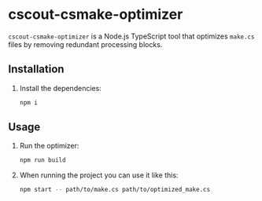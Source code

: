 # cscout-csmake-optimizer

`cscout-csmake-optimizer` is a Node.js TypeScript tool that optimizes `make.cs` files by removing redundant processing blocks.

## Installation

1. Install the dependencies:

   ```bash
   npm i
   ```

## Usage

1. Run the optimizer:

   ```bash
   npm run build
   ```

2. When running the project you can use it like this:

   ```bash
   npm start -- path/to/make.cs path/to/optimized_make.cs
   ```
